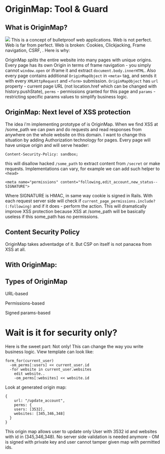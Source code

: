 # OriginMap: Tool & Guard
## What is OriginMap?
![](https://pbs.twimg.com/media/BDtHgb0CAAECyha.png:large)
This is a concept of bulletproof web applications. Web is not perfect. Web is far from perfect. Web is broken: Cookies, Clickjacking, Frame navigation, CSRF,  .
Here is why:

OriginMap *splits* the entire website into many pages with unique origins. Every page has its own Origin in terms of frame navigation - you simply cannot `window.open` or iframe it and extract `document.body.innerHTML`. Also every page contains additional `OriginMapObject` in `<meta>` tag, and sends it with every `XMLHttpRequest` and `<form>` submission. `OriginMapObject` has `url` property - current page URL (not location.href which can be changed with history.pushState), `perms` - permissions granted for this page and `params` - restricting specific params values to simplify business logic.

## OriginMap: Next level of XSS protection
The idea i'm implementing prototype of is OriginMap. When we find XSS at /some_path we can pwn and do requests and read responses from anywhere on the whole website on this domain. I want to change this situation by adding Authorization technology for pages. Every page will have unique origin and will serve header:
```
Content-Security-Policy: sandbox;
```
this will disallow hacked `/some_path` to extract content from `/secret` or make requests.
Implementations can vary, for example we can add such helper to `<head>`
```
<meta name="permissions" content="following,edit_account,new_status--SIGNATURE">
```
Where SIGNATURE is HMAC, in same way cookie is signed in Rails.
With each request server side will check if `current_page_permissions.include?(:following)` and if it does - perform the action.
This will dramatically improve XSS protection because XSS at /some_path will be basically useless if this some_path has no permissions.





## Content Security Policy
OriginMap takes adventadge of it. But CSP on itself is not panacea from XSS at all. 

## With OriginMap:


## Types of OriginMap

URL-based

Permissions-based

Signed params-based





# Wait is it for security only?
Here is the sweet part: Not only! This can change the way you write business logic. View template can look like:
```
form_for(current_user)
  -om_perms[:users] << current_user.id
  -for website in current_user.websites 
    edit website..
    -om_perms[:websites] << website.id
```

Look at generated origin map:
```
{
	url: "/update_account",
	perms: {
    users: [3532],
    websites: [345,346,348] 
  }
}
```
This origin map allows user to update only User with 3532 id and websites with id in (345,346,348). No server side validation is needed anymore - OM is signed with private key and user cannot tamper given map with permitted ids.



